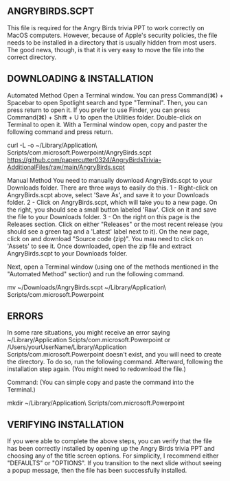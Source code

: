 ANGRYBIRDS.SCPT
--------------------------------------------------------------------------------------------------
This file is required for the Angry Birds trivia PPT to work correctly on MacOS computers. However, because of Apple's security policies, the file needs to be installed in a directory that is usually hidden from most users. The good news, though, is that it is very easy to move the file into the correct directory.

DOWNLOADING & INSTALLATION
--------------------------------------------------------------------------------------------------
Automated Method
Open a Terminal window. You can press Command(⌘) + Spacebar to open Spotlight search and type "Terminal". Then, you can press return to open it. If you prefer to use Finder, you can press Command(⌘) + Shift + U to open the Utilities folder. Double-click on Terminal to open it. With a Terminal window open, copy and paster the following command and press return.

curl -L -o ~/Library/Application\ Scripts/com.microsoft.Powerpoint/AngryBirds.scpt https://github.com/papercutter0324/AngryBirdsTrivia-AdditionalFiles/raw/main/AngryBirds.scpt

Manual Method
You need to manually download AngryBirds.scpt to your Downloads folder. There are three ways to easily do this.
   1 - Right-click on AngryBirds.scpt above, select 'Save As', and save it to your Downloads folder.
   2 - Click on AngryBirds.scpt, which will take you to a new page. On the right, you should see a small button labeled 'Raw'. Click on it and save the file to your Downloads folder.
   3 - On the right on this page is the Releases section. Click on either "Releases" or the most recent release (you should see a green tag and a 'Latest' label next to it). On the new page, click on and download "Source code (zip)". You mau need to click on 'Assets' to see it. Once downloaded, open the zip file and extract AngryBirds.scpt to your Downloads folder.

Next, open a Terminal window (using one of the methods mentioned in the "Automated Method" section) and run the following command.

mv ~/Downloads/AngryBirds.scpt ~/Library/Application\ Scripts/com.microsoft.Powerpoint

ERRORS
--------------------------------------------------------------------------------------------------
In some rare situations, you might receive an error saying ~/Library/Application Scipts/com.microsoft.Powerpoint or /Users/yourUserName/Library/Application Scripts/com.microsoft.Powerpoint doesn't exist, and you will need to create the directory. To do so, run the following command. Afterward, following the installation step again. (You might need to redownload the file.)

Command: (You can simple copy and paste the command into the Terminal.)

mkdir ~/Library/Application\ Scripts/com.microsoft.Powerpoint

VERIFYING INSTALLATION
--------------------------------------------------------------------------------------------------
If you were able to complete the above steps, you can verify that the file has been correctly installed by opening up the Angry Birds trivia PPT and choosing any of the title screen options. For simplicity, I recommend either "DEFAULTS" or "OPTIONS". If you transition to the next slide without seeing a popup message, then the file has been successfully installed.
